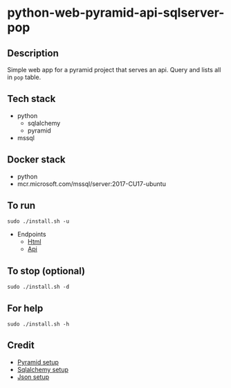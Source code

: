 # python-web-pyramid-api-sqlserver-pop

## Description
Simple web app for a pyramid project that
serves an api. Query and lists all in `pop`
table.

## Tech stack
- python
    - sqlalchemy
    - pyramid
- mssql

## Docker stack
- python
- mcr.microsoft.com/mssql/server:2017-CU17-ubuntu

## To run
`sudo ./install.sh -u`
- Endpoints
    - [Html](http://localhost)
    - [Api](http://localhost/pop)

## To stop (optional)
`sudo ./install.sh -d`

## For help
`sudo ./install.sh -h`

## Credit
- [Pyramid setup](https://docs.pylonsproject.org/projects/pyramid/en/latest/index.html)
- [Sqlalchemy setup](https://docs.pylonsproject.org/projects/pyramid-cookbook/en/latest/database/sqlalchemy.html)
- [Json setup](https://docs.pylonsproject.org/projects/pyramid/en/latest/narr/renderers.html)
